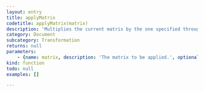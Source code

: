 ```yaml
---
layout: entry
title: applyMatrix
codetitle: applyMatrix(matrix)
description: 'Multiplies the current matrix by the one specified through the parameters.'
category: Document
subcategory: Transformation
returns: null
parameters:
    - {name: matrix, description: 'The matrix to be applied.', optional: false, type: [Matrix2D]}
kind: function
todo: null
examples: []

---
```

